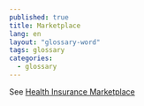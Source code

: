 ```yaml
---
published: true
title: Marketplace
lang: en
layout: "glossary-word"
tags: glossary
categories: 
  - glossary
---
```


See [Health Insurance Marketplace](/glossary/health-insurance-marketplace-glossary)

